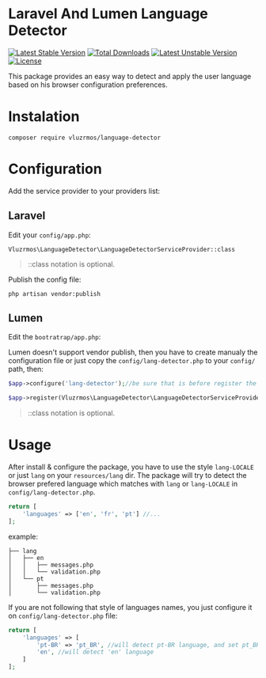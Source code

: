 # Laravel And Lumen Language Detector

[![Latest Stable Version](https://poser.pugx.org/vluzrmos/locale-detector/v/stable)](https://packagist.org/packages/vluzrmos/locale-detector) [![Total Downloads](https://poser.pugx.org/vluzrmos/locale-detector/downloads)](https://packagist.org/packages/vluzrmos/locale-detector) [![Latest Unstable Version](https://poser.pugx.org/vluzrmos/locale-detector/v/unstable)](https://packagist.org/packages/vluzrmos/locale-detector) [![License](https://poser.pugx.org/vluzrmos/locale-detector/license)](https://packagist.org/packages/vluzrmos/locale-detector)

This package provides an easy way to detect and apply the user language based on his browser configuration preferences.

# Instalation

`composer require vluzrmos/language-detector`

# Configuration

Add the service provider to your providers list:

## Laravel 

Edit your `config/app.php`: 

```
Vluzrmos\LanguageDetector\LanguageDetectorServiceProvider::class
```
> ::class notation is optional.

Publish the config file:

```
php artisan vendor:publish
```

## Lumen

Edit the `bootratrap/app.php`:

Lumen doesn't support vendor publish, then you have to create manualy the configuration file or 
just copy the `config/lang-detector.php` to your `config/` path, then:

```php
$app->configure('lang-detector');//be sure that is before register the package

$app->register(Vluzrmos\LanguageDetector\LanguageDetectorServiceProvider::class);
```
> ::class notation is optional.

# Usage

After install & configure the package, you have to use the style `lang-LOCALE` or just `lang` on your `resources/lang` dir. 
The package will try to detect the browser prefered language which matches with `lang` or `lang-LOCALE` in `config/lang-detector.php`.

```php
return [
    'languages' => ['en', 'fr', 'pt'] //...
];
```
example:

```
├── lang
│   ├── en
│   │   ├── messages.php
│   │   └── validation.php
│   └── pt
│       ├── messages.php
│       └── validation.php
```

If you are not following that style of languages names, you just configure it on `config/lang-detector.php` file:

```php
return [
    'languages' => [
        'pt-BR' => 'pt_BR', //will detect pt-BR language, and set pt_BR to the application
        'en', //will detect 'en' language
    ]
];
```






